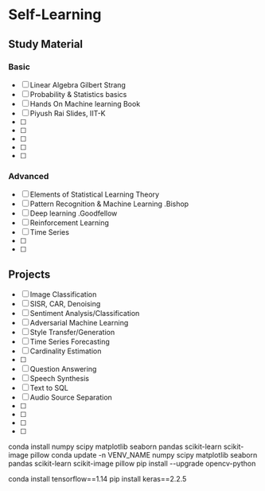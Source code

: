 # Self-Learning


## Study Material

### Basic
- [ ] Linear Algebra Gilbert Strang
- [ ] Probability & Statistics basics
- [ ] Hands On Machine learning Book
- [ ] Piyush Rai Slides, IIT-K
- [ ] 
- [ ] 
- [ ] 
- [ ] 
- [ ] 


### Advanced
- [ ] Elements of Statistical Learning Theory
- [ ] Pattern Recognition & Machine Learning .Bishop
- [ ] Deep learning .Goodfellow
- [ ] Reinforcement Learning
- [ ] Time Series
- [ ] 
- [ ] 



## Projects
- [ ] Image Classification
- [ ] SISR, CAR, Denoising
- [ ] Sentiment Analysis/Classification
- [ ] Adversarial Machine Learning
- [ ] Style Transfer/Generation
- [ ] Time Series Forecasting
- [ ] Cardinality Estimation
- [ ] 
- [ ] Question Answering
- [ ] Speech Synthesis
- [ ] Text to SQL
- [ ] Audio Source Separation
- [ ]
- [ ]
- [ ]
- [ ]


conda install numpy scipy matplotlib seaborn pandas scikit-learn scikit-image pillow
conda update -n VENV_NAME numpy scipy matplotlib seaborn pandas scikit-learn scikit-image pillow
pip install --upgrade opencv-python

conda install tensorflow==1.14
pip install keras==2.2.5
